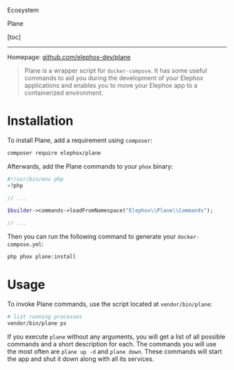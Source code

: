 <section class="hero is-primary">
  <div class="hero-body">
    <p class="title">Ecosystem</p>
    <p class="subtitle">Plane</p>
  </div>
</section>

<!---{? set title = "Plane @ Elephox" }-->

[toc]

---

Homepage: [github.com/elephox-dev/plane](https://github.com/elephox-dev/plane)

> Plane is a wrapper script for `docker-compose`.
> It has some useful commands to aid you during the development of your Elephox applications and enables you to move your Elephox app to a containerized environment.

# Installation

To install Plane, add a requirement using `composer`:

```bash
composer require elephox/plane
```

Afterwards, add the Plane commands to your `phox` binary:

```php
#!/usr/bin/env php
<?php

// ...

$builder->commands->loadFromNamespace("Elephox\\Plane\\Commands");

// ...
```

Then you can run the following command to generate your `docker-compose.yml`:

```bash
php phox plane:install
```

# Usage

To invoke Plane commands, use the script located at `vendor/bin/plane`:

```bash
# list running processes
vendor/bin/plane ps
```

If you execute `plane` without any arguments, you will get a list of all possible commands and a short description for each.
The commands you will use the most often are `plane up -d` and `plane down`.
These commands will start the app and shut it down along with all its services.
